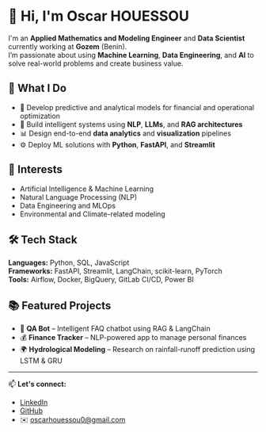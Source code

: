 # 👋 Hi, I'm Oscar HOUESSOU  

I'm an **Applied Mathematics and Modeling Engineer** and **Data Scientist** currently working at **Gozem** (Benin).  
I’m passionate about using **Machine Learning**, **Data Engineering**, and **AI** to solve real-world problems and create business value.

## 🚀 What I Do
- 🧠 Develop predictive and analytical models for financial and operational optimization  
- 🤖 Build intelligent systems using **NLP**, **LLMs**, and **RAG architectures**  
- 📊 Design end-to-end **data analytics** and **visualization** pipelines  
- ⚙️ Deploy ML solutions with **Python**, **FastAPI**, and **Streamlit**

## 🧩 Interests
- Artificial Intelligence & Machine Learning  
- Natural Language Processing (NLP)  
- Data Engineering and MLOps  
- Environmental and Climate-related modeling  

## 🛠️ Tech Stack
**Languages:** Python, SQL, JavaScript  
**Frameworks:** FastAPI, Streamlit, LangChain, scikit-learn, PyTorch  
**Tools:** Airflow, Docker, BigQuery, GitLab CI/CD, Power BI  

## 📚 Featured Projects
- 🤖 **QA Bot** – Intelligent FAQ chatbot using RAG & LangChain  
- 💰 **Finance Tracker** – NLP-powered app to manage personal finances  
- 🌍 **Hydrological Modeling** – Research on rainfall-runoff prediction using LSTM & GRU  

---

📫 **Let's connect:**  
- [LinkedIn](https://www.linkedin.com/in/oscar-houessou)  
- [GitHub](https://github.com/oscarhouessou0)  
- ✉️ oscarhouessou0@gmail.com
